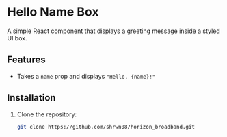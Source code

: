 


# Hello Name Box

A simple React component that displays a greeting message inside a styled UI box.

## Features
- Takes a `name` prop and displays `"Hello, {name}!"`


## Installation
1. Clone the repository:
   ```sh
   git clone https://github.com/shrwn08/horizon_broadband.git
